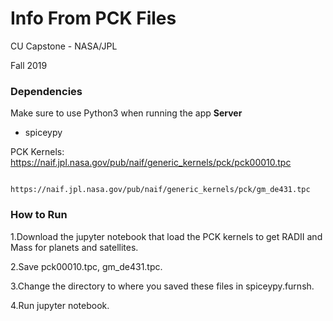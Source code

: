 # Info From PCK Files

CU Capstone - NASA/JPL

Fall 2019

### Dependencies

Make sure to use Python3 when running the app
**Server**
  - spiceypy

PCK Kernels: https://naif.jpl.nasa.gov/pub/naif/generic_kernels/pck/pck00010.tpc

             https://naif.jpl.nasa.gov/pub/naif/generic_kernels/pck/gm_de431.tpc

### How to Run

1.Download the jupyter notebook that load the PCK kernels to get RADII and Mass for planets and satellites.

2.Save pck00010.tpc, gm_de431.tpc.

3.Change the directory to where you saved these files in spiceypy.furnsh.

4.Run jupyter notebook.
